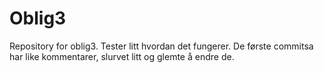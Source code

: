 # Oblig3
Repository for oblig3.
Tester litt hvordan det fungerer.
De første commitsa har like kommentarer, slurvet litt og glemte å endre de.
